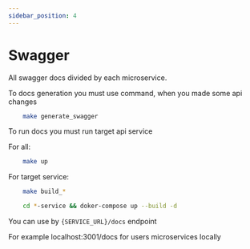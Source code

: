 ```yaml
---
sidebar_position: 4
---
```


# Swagger

All swagger docs divided by each microservice.

To docs generation you must use command, when you made some api changes

```bash
    make generate_swagger
```

To run docs you must run target api service

For all:
```bash
    make up
```

For target service:
```bash
    make build_*
```
```bash
    cd *-service && doker-compose up --build -d
```

You can use by `{SERVICE_URL}/docs` endpoint

For example localhost:3001/docs for users microservices locally

